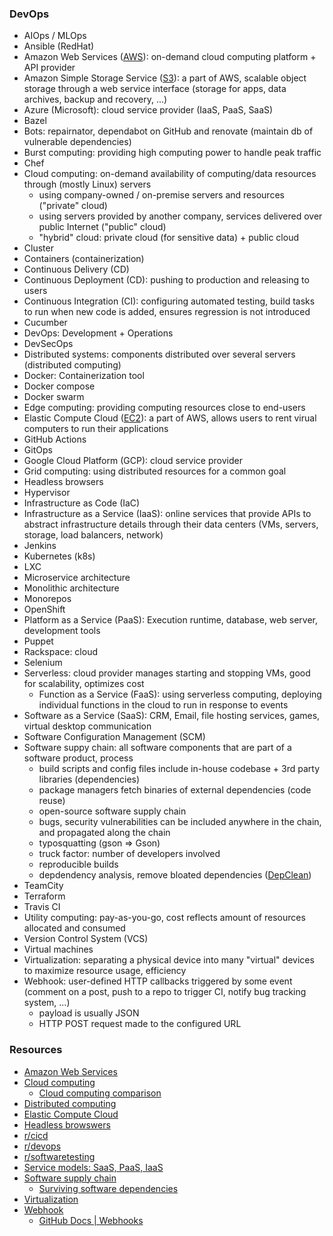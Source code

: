 ### DevOps

- AIOps / MLOps
- Ansible (RedHat)
- Amazon Web Services ([AWS](https://aws.amazon.com/)): on-demand cloud computing platform + API provider
- Amazon Simple Storage Service ([S3](https://aws.amazon.com/s3/)): a part of AWS, scalable object storage through a web service interface (storage for apps, data archives, backup and recovery, ...)
- Azure (Microsoft): cloud service provider (IaaS, PaaS, SaaS)
- Bazel
- Bots: repairnator, dependabot on GitHub and renovate (maintain db of vulnerable dependencies)
- Burst computing: providing high computing power to handle peak traffic
- Chef
- Cloud computing: on-demand availability of computing/data resources through (mostly Linux) servers
  - using company-owned / on-premise servers and resources ("private" cloud)
  - using servers provided by another company, services delivered over public Internet ("public" cloud)
  - "hybrid" cloud: private cloud (for sensitive data) + public cloud
- Cluster
- Containers (containerization)
- Continuous Delivery (CD)
- Continuous Deployment (CD): pushing to production and releasing to users
- Continuous Integration (CI): configuring automated testing, build tasks to run when new code is added, ensures regression is not introduced
- Cucumber
- DevOps: Development + Operations
- DevSecOps
- Distributed systems: components distributed over several servers (distributed computing)
- Docker: Containerization tool
- Docker compose
- Docker swarm
- Edge computing: providing computing resources close to end-users
- Elastic Compute Cloud ([EC2](https://aws.amazon.com/ec2/)): a part of AWS, allows users to rent virual computers to run their applications
- GitHub Actions
- GitOps
- Google Cloud Platform (GCP): cloud service provider
- Grid computing: using distributed resources for a common goal 
- Headless browsers
- Hypervisor
- Infrastructure as Code (IaC)
- Infrastructure as a Service (IaaS): online services that provide APIs to abstract infrastructure details through their data centers (VMs, servers, storage, load balancers, network)
- Jenkins
- Kubernetes (k8s)
- LXC
- Microservice architecture
- Monolithic architecture
- Monorepos
- OpenShift
- Platform as a Service (PaaS): Execution runtime, database, web server, development tools
- Puppet
- Rackspace: cloud 
- Selenium
- Serverless: cloud provider manages starting and stopping VMs, good for scalability, optimizes cost
  - Function as a Service (FaaS): using serverless computing, deploying individual functions in the cloud to run in response to events
- Software as a Service (SaaS): CRM, Email, file hosting services, games, virtual desktop communication
- Software Configuration Management (SCM)
- Software suppy chain: all software components that are part of a software product, process
  - build scripts and config files include in-house codebase + 3rd party libraries (dependencies)
  - package managers fetch binaries of external dependencies (code reuse)
  - open-source software supply chain
  - bugs, security vulnerabilities can be included anywhere in the chain, and propagated along the chain
  - typosquatting (gson => Gson)
  - truck factor: number of developers involved
  - reproducible builds
  - depdendency analysis, remove bloated dependencies ([DepClean](https://github.com/castor-software/depclean))
- TeamCity
- Terraform
- Travis CI
- Utility computing: pay-as-you-go, cost reflects amount of resources allocated and consumed
- Version Control System (VCS)
- Virtual machines
- Virtualization: separating a physical device into many "virtual" devices to maximize resource usage, efficiency
- Webhook: user-defined HTTP callbacks triggered by some event (comment on a post, push to a repo to trigger CI, notify bug tracking system, ...)
  - payload is usually JSON
  - HTTP POST request made to the configured URL

### Resources
- [Amazon Web Services](https://en.wikipedia.org/wiki/Amazon_Web_Services)
- [Cloud computing](https://en.wikipedia.org/wiki/Cloud_computing)
  - [Cloud computing comparison](https://en.wikipedia.org/wiki/Cloud-computing_comparison)
- [Distributed computing](https://en.wikipedia.org/wiki/Distributed_computing)
- [Elastic Compute Cloud](https://en.wikipedia.org/wiki/Amazon_Elastic_Compute_Cloud)
- [Headless browswers](https://www.keycdn.com/blog/headless-browsers)
- [r/cicd](https://www.reddit.com/r/cicd/)
- [r/devops](https://www.reddit.com/r/devops/)
- [r/softwaretesting](https://www.reddit.com/r/softwaretesting/)
- [Service models: SaaS, PaaS, IaaS](https://www.bmc.com/blogs/saas-vs-paas-vs-iaas-whats-the-difference-and-how-to-choose/)
- [Software supply chain](https://www.youtube.com/watch?v=W3C7ui8YisY&t=77s&ab_channel=EngineeringUTM)
  - [Surviving software dependencies](https://dl.acm.org/doi/pdf/10.1145/3347446)
- [Virtualization](https://en.wikipedia.org/wiki/Virtualization)
- [Webhook](https://en.wikipedia.org/wiki/Webhook)
  - [GitHub Docs | Webhooks](https://docs.github.com/en/developers/webhooks-and-events/webhooks)
